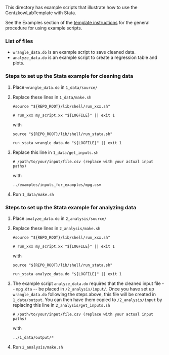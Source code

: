 This directory has example scripts that illustrate how to use the GentzkowLabTemplate with Stata.

See the Examples section of the [template instructions](https://github.com/gentzkow/GentzkowLabTemplate/wiki#examples) for the general procedure for using example scripts.

### List of files

* `wrangle_data.do` is an example script to save cleaned data.
* `analyze_data.do` is an example script to create a regression table and plots.

### Steps to set up the Stata example for cleaning data

1. Place `wrangle_data.do` in `1_data/source/`
2. Replace these lines in `1_data/make.sh`
  
    ```
    #source "${REPO_ROOT}/lib/shell/run_xxx.sh"
    ```
    ```
    # run_xxx my_script.xx "${LOGFILE}" || exit 1
    ```

    with

    ```
    source "${REPO_ROOT}/lib/shell/run_stata.sh"
    ```
    ```
    run_stata wrangle_data.do "${LOGFILE}" || exit 1
    ```
3. Replace this line in `1_data/get_inputs.sh`
    ```
    # /path/to/your/input/file.csv (replace with your actual input paths)
    ```

    with
  
    ```
    ../examples/inputs_for_examples/mpg.csv 
    ```

4. Run `1_data/make.sh`

### Steps to set up the Stata example for analyzing data

1. Place `analyze_data.do` in `2_analysis/source/`
2. Replace these lines in `2_analysis/make.sh`
    ```
    #source "${REPO_ROOT}/lib/shell/run_xxx.sh"
    ```
    ```
    # run_xxx my_script.xx "${LOGFILE}" || exit 1
    ```

    with

    ```
    source "${REPO_ROOT}/lib/shell/run_stata.sh"
    ```
    ```
    run_stata analyze_data.do "${LOGFILE}" || exit 1
    ```

3. The example script `analyze_data.do` requires that the cleaned input file -- `mpg.dta` -- be placed in `/2_analysis/input/`. Once you have set up `wrangle_data.do` following the steps above, this file will be created in `1_data/output`. You can then have them copied to `/2_analysis/input` by replacing this line in `2_analysis/get_inputs.sh`

    ```
    # /path/to/your/input/file.csv (replace with your actual input paths)
    ```

    with
  
    ```
    ../1_data/output/*
    ```

4. Run `2_analysis/make.sh`

